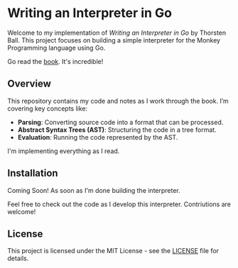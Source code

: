 # Writing an Interpreter in Go

Welcome to my implementation of *Writing an Interpreter in Go* by Thorsten Ball. This project focuses on building a simple interpreter for the Monkey Programming language using Go.

Go read the [book](https://interpreterbook.com/). It's incredible!

## Overview

This repository contains my code and notes as I work through the book. I’m covering key concepts like:

- **Parsing**: Converting source code into a format that can be processed.
- **Abstract Syntax Trees (AST)**: Structuring the code in a tree format.
- **Evaluation**: Running the code represented by the AST.

I'm implementing everything as I read.

## Installation

Coming Soon! As soon as I'm done building the interpreter.

Feel free to check out the code as I develop this interpreter. Contriutions are welcome!

## License

This project is licensed under the MIT License - see the [LICENSE](LICENSE) file for details.
